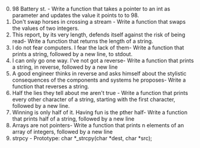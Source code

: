 0. 98 Battery st. - Write a function that takes a pointer to an int as parameter and updates the value it points to to 98.
1. Don't swap horses in crossing a stream - Write a function that swaps the values of two integers.
2. This report, by its very length, defends itself against the risk of being read- Write a function that returns the length of a string.
3. I do not fear computers. I fear the lack of them- Write a function that prints a string, followed by a new line, to stdout.
4. I can only go one way. I've not got a reverse- Write a function that prints a string, in reverse, followed by a new line
5. A good engineer thinks in reverse and asks himself about the stylistic consequences of the components and systems he proposes- Write a function that reverses a string.
6. Half the lies they tell about me aren't true - Write a function that prints every other character of a string, starting with the first character, followed by a new line.
7. Winning is only half of it. Having fun is the pther half- Write a function that prints half of a string, followed by a new line
8. Arrays are not pointers- Write a function that prints n elements of an array of integers, followed by a new line
9. strpcy - Prototype: char *_strcpy(char *dest, char *src);
